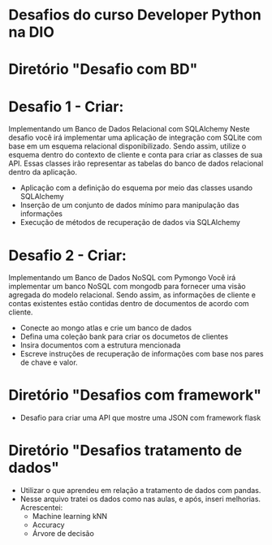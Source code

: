# Desafios do curso Developer Python na DIO

# Diretório "Desafio com BD"
# Desafio 1 - Criar:

Implementando um Banco de Dados Relacional com SQLAlchemy
Neste desafio você irá implementar uma aplicação de integração com SQLite com base em um esquema relacional disponibilizado. Sendo assim, utilize o esquema dentro do contexto de cliente e conta para criar as classes de sua API. Essas classes irão representar as tabelas do banco de dados relacional dentro da aplicação.

  - Aplicação com a definição do esquema por meio das classes usando SQLAlchemy
  - Inserção de um conjunto de dados mínimo para manipulação das informações
  - Execução de métodos de recuperação de dados via SQLAlchemy

# Desafio 2 - Criar:
Implementando um Banco de Dados NoSQL com Pymongo
Você irá implementar um banco NoSQL com mongodb para fornecer uma visão agregada do modelo relacional. Sendo assim, as informações de cliente e contas existentes estão contidas dentro de documentos de acordo com cliente.

  - Conecte ao mongo atlas e crie um banco de dados
  - Defina uma coleção bank para criar os documetos de clientes
  - Insira documentos com a estrutura mencionada
  - Escreve instruções de recuperação de informações com base nos pares de chave e valor.

# Diretório "Desafios com framework"

  - Desafio para criar uma API que mostre uma JSON com framework flask

# Diretório "Desafios tratamento de dados"

 - Utilizar o que aprendeu em relação a tratamento de dados com pandas. 
 - Nesse arquivo tratei os dados como nas aulas, e após, inseri melhorias. Acrescentei:
   - Machine learning kNN
   - Accuracy 
   - Árvore de decisão
